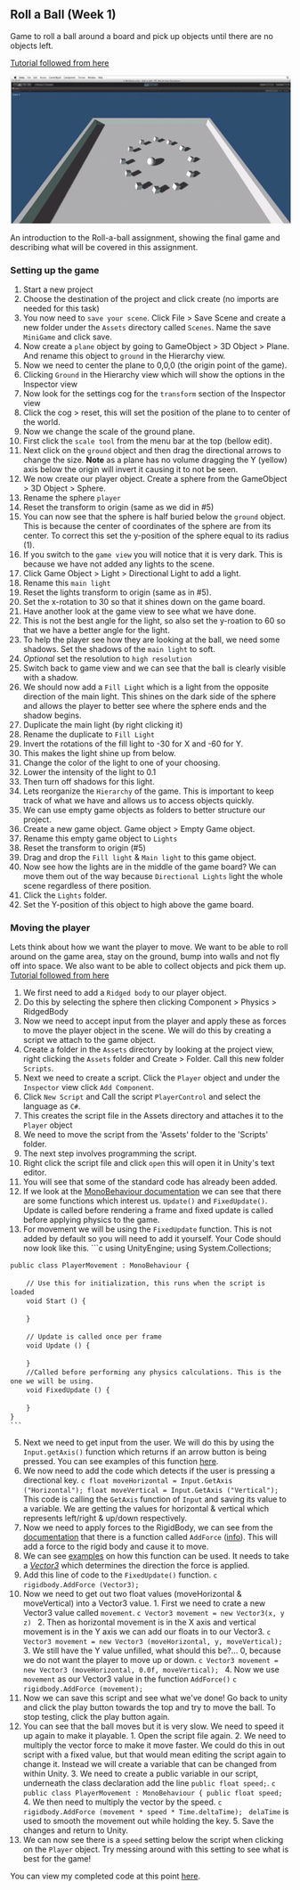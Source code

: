 ## Roll a Ball (Week 1)

Game to roll a ball around a board and pick up objects until there are no objects left.

[Tutorial followed from here](https://www.youtube.com/watch?v=lv0SqtSzBxc)

![image](imgs/demo.gif)

An introduction to the Roll-a-ball assignment, showing the final game and describing what will be covered in this assignment.

### Setting up the game
1. Start a new project
2. Choose the destination of the project and click create (no imports are needed for this task)
3. You now need to `save your scene`. Click File > Save Scene and create a new folder under the `Assets` directory called `Scenes`. Name the save `MiniGame` and click save.
4. Now create a `plane` object by going to GameObject > 3D Object > Plane. And rename this object to `ground` in the Hierarchy view.
5. Now we need to center the plane to 0,0,0 (the origin point of the game).
  1. Clicking `Ground` in the Hierarchy view which will show the options in the Inspector view
  2. Now look for the settings cog for the `transform` section of the Inspector view
  3. Click the cog > reset, this will set the position of the plane to to center of the world.
6. Now we change the scale of the ground plane.
  1. First click the `scale tool` from the menu bar at the top (bellow edit).
  2. Next click on the `ground` object and then drag the directional arrows to change the size. **Note** as a plane has no volume dragging the Y (yellow) axis below the origin will invert it causing it to not be seen.
7. We now create our player object. Create a sphere from the GameObject > 3D Object > Sphere.
  1. Rename the sphere `player`
  2. Reset the transform to origin (same as we did in #5)
  3. You can now see that the sphere is half buried below the `ground` object. This is because the center of coordinates of the sphere are from its center. To correct this set the y-position of the sphere equal to its radius (1).
8. If you switch to the `game view` you will notice that it is very dark. This is because we have not added any lights to the scene.
  1. Click Game Object > Light > Directional Light to add a light.
  2. Rename this `main light`
  3. Reset the lights transform to origin (same as in #5).
  4. Set the x-rotation to 30 so that it shines down on the game board.
  5. Have another look at the game view to see what we have done.
  6. This is not the best angle for the light, so also set the y-roation to 60 so that we have a better angle for the light.
  7. To help the player see how they are looking at the ball, we need some shadows. Set the shadows of the `main light` to soft.
  8. *Optional* set the resolution to `high resolution`
  9. Switch back to game view and we can see that the ball is clearly visible with a shadow.
8. We should now add a `Fill Light` which is a light from the opposite direction of the main light. This shines on the dark side of the sphere and allows the player to better see where the sphere ends and the shadow begins.
  1. Duplicate the main light (by right clicking it)
  2. Rename the duplicate to `Fill Light`
  3. Invert the rotations of the fill light to -30 for X and -60 for Y.
  4. This makes the light shine up from below.
  5. Change the color of the light to one of your choosing.
  6. Lower the intensity of the light to 0.1
  7. Then turn off shadows for this light.
9. Lets reorganize the `Hierarchy` of the game. This is important to keep track of what we have and allows us to access objects quickly.
  1. We can use empty game objects as folders to better structure our project.
  2. Create a new game object. Game object > Empty Game object.
  3. Rename this empty game object to `Lights`
  4. Reset the transform to origin (#5)
  5. Drag and drop the `Fill light` & `Main light` to this game object.
10. Now see how the lights are in the middle of the game board? We can move them out of the way because `Directional Lights` light the whole scene regardless of there position.
  1. Click the `Lights` folder.
  2. Set the Y-position of this object to high above the game board.

### Moving the player
Lets think about how we want the player to move. We want to be able to roll around on the game area, stay on the ground, bump into walls and not fly off into space. We also want to be able to collect objects and pick them up.
[Tutorial followed from here](https://www.youtube.com/watch?v=IZlaZsQM1Fw)

1. We first need to add a `Ridged body` to our player object.
  1. Do this by selecting the sphere then clicking Component > Physics > RidgedBody
2. Now we need to accept input from the player and apply these as forces to move the player object in the scene. We will do this by creating a script we attach to the game object.
  1. Create a folder in the `Assets` directory by looking at the project view, right clicking  the `Assets` folder and Create > Folder. Call this new folder `Scripts`.
  2. Next we need to create a script. Click the `Player` object and under the `Inspector` view click `Add Component`.
  3. Click `New Script` and Call the script `PlayerControl` and select the language as `C#`.
  4. This creates the script file in the Assets directory and attaches it to the `Player` object
  5. We need to move the script from the 'Assets' folder to the 'Scripts' folder.
3. The next step involves programming the script.
  1. Right click the script file and click `open` this will open it in Unity's text editor.
  2. You will see that some of the standard code has already been added.
  3. If we look at the [MonoBehaviour documentation](http://docs.unity3d.com/ScriptReference/MonoBehaviour.html) we can see that there are some functions which interest us. `Update()` and `FixedUpdate()`. Update is called before rendering a frame and fixed update is called before applying physics to the game.
  4. For movement we will be using the `FixedUpdate` function. This is not added by default so you will need to add it yourself.  Your Code should now look like this.
    ```c
      using UnityEngine;
    using System.Collections;

    public class PlayerMovement : MonoBehaviour {

    	// Use this for initialization, this runs when the script is loaded
    	void Start () {

    	}

    	// Update is called once per frame
    	void Update () {

    	}
    	//Called before performing any physics calculations. This is the one we will be using.
    	void FixedUpdate () {

    	}
    }
    ```
  5. Next we need to get input from the user. We will do this by using the `Input.getAxis()` function which returns if an arrow button is being pressed. You can see examples of this function  [here](http://docs.unity3d.com/ScriptReference/Input.GetAxis.html).
  6. We now need to add the code which detects if the user is pressing a directional key.
    ```c
    float moveHorizontal = Input.GetAxis ("Horizontal");
    float moveVertical = Input.GetAxis ("Vertical");
    ```
    This code is calling the `GetAxis` function of `Input` and saving its value to a variable. We are getting the values for horizontal & vertical which represents left/right & up/down respectively.
  7. Now we need to apply forces to the RigidBody, we can see from the [documentation](http://docs.unity3d.com/ScriptReference/30_search.html?q=rigidbody) that there is a function called `AddForce` ([info](http://docs.unity3d.com/ScriptReference/Rigidbody.AddForce.html)). This will add a force to the rigid body and cause it to move.
  8. We can see [examples](http://docs.unity3d.com/ScriptReference/Rigidbody.AddForce.html) on how this function can be used. It needs to take a [_Vector3_](http://www.bbc.co.uk/schools/gcsebitesize/maths/geometry/vectorshirev1.shtml) which determines the direction the force is applied.
  9. Add this line of code to the `FixedUpdate()` function.
    ```c
    rigidbody.AddForce (Vector3);
    ```
  10. Now we need to get out two float values (moveHorizontal & moveVertical) into a Vector3 value.
    1. First we need to crate a new Vector3 value called `movement`.
    ```c
    Vector3 movement = new Vector3(x, y z)
    ```
    2. Then as horizontal movement is in the X axis and vertical movement is in the Y axis we can add our floats in to our Vector3.
    ```c
    Vector3 movement = new Vector3 (moveHorizontal, y, moveVertical);
    ```
    3. We still have the Y value unfilled, what should this be?... 0, because we do not want the player to move up or down.
    ```c
    Vector3 movement = new Vector3 (moveHorizontal, 0.0f, moveVertical);
    ```
    4. Now we use `movement` as our Vector3 value in the function `AddForce()`
    ```c
		rigidbody.AddForce (movement);
    ```
  11. Now we can save this script and see what we've done! Go back to unity and click the play button towards the top and try to move the ball. To stop testing, click the play button again.
  12. You can see that the ball moves but it is very slow. We need to speed it up again to make it playable.
    1. Open the script file again.
    2. We need to multiply the vector force to make it move faster. We could do this in out script with a fixed value, but that would mean editing the script again to change it. Instead we will create a variable that can be changed from within Unity.
    3. We need to create a public variable in our script, underneath the class declaration add the line `public float speed;`.
    ```c
    public class PlayerMovement : MonoBehaviour {
      public float speed;
    ```
    4. We then need to multiply the vector by the speed.
    ```c
    rigidbody.AddForce (movement * speed * Time.deltaTime);
    ```
    `delaTime` is used to smooth the movement out while holding the key.
    5. Save the changes and return to Unity.
  13. We can now see there is a `speed` setting below the script when clicking on the `Player` object. Try messing around with this setting to see what is best for the game!

You can view my completed code at this point [here](https://github.com/Mattie432/Roll-a-ball/blob/bc5a5b7a6ddb2136b147cc95110c54488d4c029c/code/Assets/Scripts/PlayerMovement.cs).
